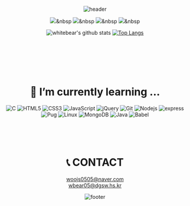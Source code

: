 

<div align = center>

![header](https://capsule-render.vercel.app/api?type=waving&color=gradient&height=300&section=header&text=whitebear&desc=I%20wanna%20be%20a%20great%20DEVELOPER%20and%20CEO&fontSize=80&animation=twinkling&descAlignY=30)

<p>
  
<a href="https://white-world.tistory.com/" target="_blank"><img src="http://img.shields.io/badge/Tistory-2d3436?style=flat-square&logo=t-mobile&logoColor=white&link=https://white-world.tistory.com/"/></a>&nbsp
<a href="https://www.instagram.com/wbear_thelayer/" target="_blank"><img src="https://img.shields.io/badge/Instagram-E4405F?style=flat-square&logo=Instagram&logoColor=white&link=https://www.instagram.com/wbear_thelayer/"/></a>&nbsp
<a href="https://blog.naver.com/woojs0505/" target="_blank"><img src="http://img.shields.io/badge/NAVER Blog-27ae60?style=flat-square&logo=Naver&logoColor=white&link=https://blog.naver.com/woojs0505"/></a>&nbsp
<a href="https://hits.seeyoufarm.com" target="_blank"><img src="https://hits.seeyoufarm.com/api/count/incr/badge.svg?url=https%3A%2F%2Fgithub.com%2Fwhitebear05&count_bg=%2379C83D&title_bg=%23555555&icon=&icon_color=%23E7E7E7&title=hits&edge_flat=false"/></a>&nbsp
</p>

![whitebear's github stats](https://github-readme-stats.vercel.app/api?username=whitebear05&theme=vue&show_icons=true&hide_border=true)
[![Top Langs](https://github-readme-stats.vercel.app/api/top-langs/?username=whitebear05&theme=vue&layout=compact&hide_border=true)](https://github.com/anuraghazra/github-readme-stats)<br>
  
<br><br>


<!--
**whitebear05/whitebear05** is a ✨ _special_ ✨ repository because its `README.md` (this file) appears on your GitHub profile.

Here are some ideas to get you started:

- 🔭 I’m currently working on ...
- 🌱 I’m currently learning ...
- 👯 I’m looking to collaborate on ...
- 🤔 I’m looking for help with ...
- 💬 Ask me about ...
- 📫 How to reach me: ...
- 😄 Pronouns: ...
- ⚡ Fun fact: ...
-->

<br><br>

# 🌱 I’m currently learning ...
  
  ![C](http://img.shields.io/badge/C%20Language-A8B9CC?style=for-the-badge&logo=c&logoColor=white)
  ![HTML5](http://img.shields.io/badge/HTML5-E34F26?style=for-the-badge&logo=html5&logoColor=white)
  ![CSS3](http://img.shields.io/badge/CSS3-1572B6?style=for-the-badge&logo=css3&logoColor=white)
  ![JavaScript](http://img.shields.io/badge/JavaSCript-F7DF1E?style=for-the-badge&logo=javascript&logoColor=white)
  ![jQuery](http://img.shields.io/badge/jQuery-0769AD?style=for-the-badge&logo=jquery&logoColor=white)
  ![Git](http://img.shields.io/badge/Git-F05032?style=for-the-badge&logo=git&logoColor=white)
  ![Nodejs](http://img.shields.io/badge/Node.js-339933?style=for-the-badge&logo=node.js&logoColor=white)
  ![express](http://img.shields.io/badge/express-000000?style=for-the-badge&logo=express&logoColor=white)
  ![Pug](http://img.shields.io/badge/Pug-A86454?style=for-the-badge&logo=pug&logoColor=white)
  ![Linux](http://img.shields.io/badge/Linux-FCC624?style=for-the-badge&logo=linux&logoColor=white)
  ![MongoDB](http://img.shields.io/badge/MongoDB-47A248?style=for-the-badge&logo=mongodb&logoColor=white)
  ![Java](http://img.shields.io/badge/Java-007396?style=for-the-badge&logo=java&logoColor=white)
  ![Babel](http://img.shields.io/badge/Babel-F9DC3E?style=for-the-badge&logo=babel&logoColor=white)
  

<br><br><br>

# 📞 CONTACT
woojs0505@naver.com<br>
wbear05@dgsw.hs.kr

![footer](https://capsule-render.vercel.app/api?type=waving&color=gradient&reversal=false&section=footer)
  
</div>
